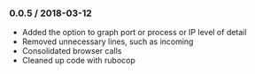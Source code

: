 ### 0.0.5 / 2018-03-12
* Added the option to graph port or process or IP level of detail
* Removed unnecessary lines, such as incoming
* Consolidated browser calls
* Cleaned up code with rubocop

